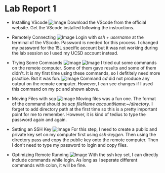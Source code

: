 # Lab Report 1
* Installing VScode
![Image](https://user-images.githubusercontent.com/114614626/193378137-4eebfc91-7317-4a10-b0d3-f5e855ca1dcf.jpg)
Download the VScode from the official website. Get the VScode installed following the instructions.

* Remotely Connecting
![Image](https://user-images.githubusercontent.com/114614626/193378152-81d9051a-313b-4d61-8397-75feca39602e.png)
Login with *ssh* + *username* at the terminal of the VScode. Password is needed for this process. I changed my password for the 15L specific account but it was not working during the lab session so I used my UCSD account instead. 

* Trying Some Commands
![Image](https://user-images.githubusercontent.com/114614626/193378162-14e0f492-f9a1-4119-b52d-5794807b617c.png)
![Image](https://user-images.githubusercontent.com/114614626/193378160-69d53467-8e5a-44cf-9938-121ba24aea37.jpg)
I tried out some commands on the remote computer. Some of them gave results and some of them didn't. It is my first time using these commands, so I defititely need more practice. But it was fun. 
![Image](https://user-images.githubusercontent.com/114614626/193378161-071ae91b-a1cd-481b-bb46-d576383745fa.png)
Command *cd* did not produce any output on the remote computer. However, I can see changes if I used this command on my pc and shown above. 

* Moving Files with scp
![Image](https://user-images.githubusercontent.com/114614626/193378170-554a1bb5-6711-4ffa-a1a5-e98a2a964bbb.png)
Moving files was a fun one. The format of the command should be *scp fileName accountName:~/directory*. I forget to add directory path at the first time so this is a pretty important point for me to remember. However, it is kind of tedius to type the password again and again. 

* Setting an SSH Key
![Image](https://user-images.githubusercontent.com/114614626/193378172-9212d4da-1199-43da-9544-1f860e221cde.jpg)
For this step, I need to create a public and private key set on my computer first using *ssh-keygen*. Then using the directory pass and copy the public key onto the remote computer. Then I don't need to type my password to login and copy files.

* Optimizing Remote Running
![Image](https://user-images.githubusercontent.com/114614626/193378171-45dbb17e-ac32-45c4-8f27-a806adb0268b.jpg)
With the ssh key set, I can directly include commands while login. As long as I seperate different commands with colon, it will be fine.



